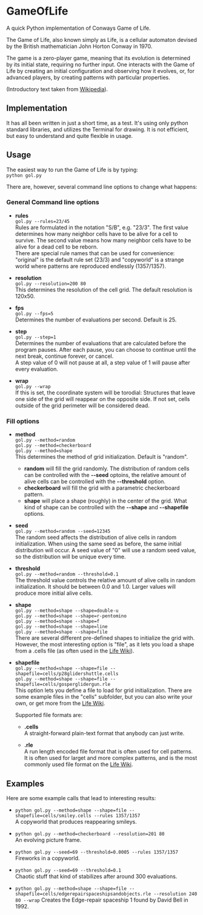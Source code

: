 # GameOfLife
A quick Python implementation of Conways Game of Life.

The Game of Life, also known simply as Life, is a cellular automaton devised by the British mathematician John Horton Conway in 1970.

The game is a zero-player game, meaning that its evolution is determined by its initial state, requiring no further input. One interacts with the Game of Life by creating an initial configuration and observing how it evolves, or, for advanced players, by creating patterns with particular properties.

(Introductory text taken from [Wikipedia](https://en.wikipedia.org/wiki/Conway%27s_Game_of_Life)).

## Implementation
It has all been written in just a short time, as a test. It's using only python standard libraries, and utilizes the Terminal for drawing. It is not efficient, but easy to understand and quite flexible in usage.

## Usage
The easiest way to run the Game of Life is by typing:  
`python gol.py`

There are, however, several command line options to change what happens:
### General Command line options
* __rules__  
  `gol.py --rules=23/45`  
  Rules are formulated in the notation "S/B", e.g. "23/3". The first value determines how many neighbor cells have to be alive for a cell to survive. The second value means how many neighbor cells have to be alive for a dead cell to be reborn.  
  There are special rule names that can be used for convenience: "original" is the default rule set (23/3) and "copyworld" is a strange world where patterns are reproduced endlessly (1357/1357).

* __resolution__  
  `gol.py --resolution=200 80`  
  This determines the resolution of the cell grid. The default resolution is 120x50.

* __fps__  
  `gol.py --fps=5`  
  Determines the number of evaluations per second. Default is 25.

* __step__  
  `gol.py --step=1`  
  Determines the number of evaluations that are calculated before the program pauses. After each pause, you can choose to continue until the next break, continue forever, or cancel.  
  A step value of 0 will not pause at all, a step value of 1 will pause after every evaluation.

* __wrap__  
  `gol.py --wrap`  
  If this is set, the coordinate system will be torodial: Structures that leave one side of the grid will reappear on the opposite side. If not set, cells outside of the grid perimeter will be considered dead.

### Fill options
* __method__  
  `gol.py --method=random`  
  `gol.py --method=checkerboard`  
  `gol.py --method=shape`  
This determines the method of grid initialization. Default is "random".
  * __random__ will fill the grid randomly. The distribution of random cells can be controlled with the __--seed__ optoins, the relative amount of alive cells can be controlled with the __--threshold__ option.
  * __checkerboard__ will fill the grid with a parametric checkerboard pattern.
  * __shape__ will place a shape (roughly) in the center of the grid. What kind of shape can be controlled with the __--shape__ and __--shapefile__ options.

* __seed__  
  `gol.py --method=random --seed=12345`  
The random seed affects the distribution of alive cells in random initialization. When using the same seed as before, the same initial distribution will occur. A seed value of "0" will use a random seed value, so the distribution will be unique every time.

* __threshold__  
  `gol.py --method=random --threshold=0.1`  
The threshold value controls the relative amount of alive cells in random initialization. It should be between 0.0 and 1.0. Larger values will produce more initial alive cells.

* __shape__  
  `gol.py --method=shape --shape=double-u`  
  `gol.py --method=shape --shape=r-pentomino`  
  `gol.py --method=shape --shape=f`  
  `gol.py --method=shape --shape=line`  
  `gol.py --method=shape --shape=file`  
There are several different pre-defined shapes to initialize the grid with. However, the most interesting option is "file", as it lets you load a shape from a .cells file (as often used in the [Life Wiki](http://www.conwaylife.com/wiki/Main_Page)).

* __shapefile__  
  `gol.py --method=shape --shape=file --shapefile=cells/p28glidershuttle.cells`  
  `gol.py --method=shape --shape=file --shapefile=cells/gosperglidergun.rle`  
This option lets you define a file to load for grid initialization. There are some example files in the "cells" subfolder, but you can also write your own, or get more from the [Life Wiki](http://www.conwaylife.com/wiki/Main_Page).

  Supported file formats are:
  * __.cells__  
    A straight-forward plain-text format that anybody can just write.

  * __.rle__  
    A run length encoded file format that is often used for cell patterns.  
    It is often used for larget and more complex patterns, and is the most commonly used file format on the [Life Wiki](http://www.conwaylife.com/wiki/Main_Page).

## Examples
Here are some example calls that lead to interesting results:

* `python gol.py --method=shape --shape=file --shapefile=cells/smiley.cells --rules 1357/1357`  
A copyworld that produces reappearing smileys.

* `python gol.py --method=checkerboard --resolution=201 80`  
An evolving picture frame.

* `python gol.py --seed=69 --threshold=0.0005 --rules 1357/1357`  
Fireworks in a copyworld.

* `python gol.py --seed=69 --threshold=0.1`  
Chaotic stuff that kind of stabilizes after around 300 evaluations.

* `python gol.py --method=shape --shape=file --shapefile=cells/edgerepairspaceshipsandobjects.rle --resolution 240 80 --wrap`
Creates the Edge-repair spaceship 1 found by David Bell in 1992.
 
